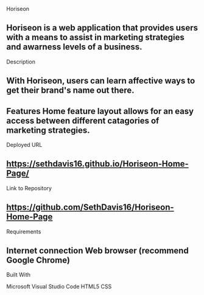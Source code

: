 Horiseon

Horiseon is a web application that provides users with a means to assist in marketing strategies and awarness levels of a business.
---
Description

With Horiseon, users can learn affective ways to get their brand's name out there.
---
Features
Home feature layout allows for an easy access between different catagories of marketing strategies.
---
Deployed URL

https://sethdavis16.github.io/Horiseon-Home-Page/
---
Link to Repository

https://github.com/SethDavis16/Horiseon-Home-Page
---
Requirements

Internet connection
Web browser (recommend Google Chrome)
---
Built With

Microsoft Visual Studio Code
HTML5
CSS

